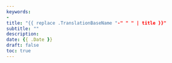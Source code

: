 ```yaml
---
keywords:
-
title: "{{ replace .TranslationBaseName "-" " " | title }}"
subtitle: ""
description:
date: {{ .Date }}
draft: false
toc: true
---
```


